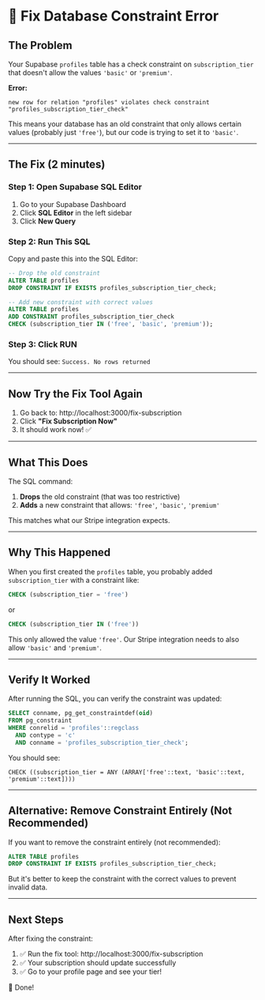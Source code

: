 # 🔧 Fix Database Constraint Error

## The Problem

Your Supabase `profiles` table has a check constraint on `subscription_tier` that doesn't allow the values `'basic'` or `'premium'`.

**Error:**
```
new row for relation "profiles" violates check constraint "profiles_subscription_tier_check"
```

This means your database has an old constraint that only allows certain values (probably just `'free'`), but our code is trying to set it to `'basic'`.

---

## The Fix (2 minutes)

### Step 1: Open Supabase SQL Editor

1. Go to your Supabase Dashboard
2. Click **SQL Editor** in the left sidebar
3. Click **New Query**

### Step 2: Run This SQL

Copy and paste this into the SQL Editor:

```sql
-- Drop the old constraint
ALTER TABLE profiles 
DROP CONSTRAINT IF EXISTS profiles_subscription_tier_check;

-- Add new constraint with correct values
ALTER TABLE profiles 
ADD CONSTRAINT profiles_subscription_tier_check 
CHECK (subscription_tier IN ('free', 'basic', 'premium'));
```

### Step 3: Click **RUN**

You should see: `Success. No rows returned`

---

## Now Try the Fix Tool Again

1. Go back to: http://localhost:3000/fix-subscription
2. Click **"Fix Subscription Now"**
3. It should work now! ✅

---

## What This Does

The SQL command:
1. **Drops** the old constraint (that was too restrictive)
2. **Adds** a new constraint that allows: `'free'`, `'basic'`, `'premium'`

This matches what our Stripe integration expects.

---

## Why This Happened

When you first created the `profiles` table, you probably added `subscription_tier` with a constraint like:

```sql
CHECK (subscription_tier = 'free')
```

or

```sql
CHECK (subscription_tier IN ('free'))
```

This only allowed the value `'free'`. Our Stripe integration needs to also allow `'basic'` and `'premium'`.

---

## Verify It Worked

After running the SQL, you can verify the constraint was updated:

```sql
SELECT conname, pg_get_constraintdef(oid) 
FROM pg_constraint 
WHERE conrelid = 'profiles'::regclass 
  AND contype = 'c'
  AND conname = 'profiles_subscription_tier_check';
```

You should see:
```
CHECK ((subscription_tier = ANY (ARRAY['free'::text, 'basic'::text, 'premium'::text])))
```

---

## Alternative: Remove Constraint Entirely (Not Recommended)

If you want to remove the constraint entirely (not recommended):

```sql
ALTER TABLE profiles 
DROP CONSTRAINT IF EXISTS profiles_subscription_tier_check;
```

But it's better to keep the constraint with the correct values to prevent invalid data.

---

## Next Steps

After fixing the constraint:
1. ✅ Run the fix tool: http://localhost:3000/fix-subscription
2. ✅ Your subscription should update successfully
3. ✅ Go to your profile page and see your tier!

🎉 Done!

